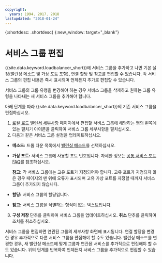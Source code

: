```yaml
---
copyright:
  years: 1994, 2017, 2018
lastupdated: "2018-01-24"
---
```


{:shortdesc: .shortdesc}
{:new_window: target="_blank"}

# 서비스 그룹 편집

{{site.data.keyword.loadbalancer_short}}에 서비스 그룹을 추가하고 나면 기본 설정(밸런싱 메소드 및 가상 포트 포함), 연결 할당 및 참고를 편집할 수 있습니다. 각 서비스 그룹의 편집 내용은 즉시 표시되며 언제든지 추가로 편집할 수 있습니다. 

서비스 그룹의 그룹 유형을 변경해야 하는 경우 서비스 그룹을 삭제하고 원하는 그룹 유형을 나타내는 새 서비스 그룹을 추가해야 합니다. 

아래 단계를 따라 {{site.data.keyword.loadbalancer_short}}의 기존 서비스 그룹을 편집하십시오.

1. [로컬 로드 밸런서 세부사항](view-all-load-balancers.html) 페이지에서 편집할 서비스 그룹에 해당하는 행의 왼쪽에 있는 펼치기 아이콘을 클릭하여 서비스 그룹 세부사항을 펼치십시오.
2. 다음과 같은 서비스 그룹 설정을 업데이트하십시오.
  - **메소드:** 드롭 다운 목록에서 [밸런싱 메소드](load_balancing_methods.html)를 선택하십시오.
  - **가상 포트:** 서비스 그룹에 사용할 포트 번호입니다. 자세한 정보는 [공통 서비스 포트 FAQ](load-balancing-faqs-2.html#what-services-can-be-load-balanced-)를 참조하십시오. 

  	**참고:** 각 서비스 그룹에는 고유 포트가 지정되어야 합니다. 고유 포트가 지정되지 않은 경우 페이지의 맨 위에 오류가 표시되며 고유 가상 포트를 지정할 때까지 서비스 그룹이 추가되지 않습니다.
  - **할당:**  서비스 그룹의 할당입니다.
  - **참고:** 서비스 그룹을 식별하는 형식이 없는 텍스트입니다.
3. **구성 저장** 단추를 클릭하여 서비스 그룹을 업데이트하십시오. **취소** 단추를 클릭하여 조치를 취소하십시오.

서비스 그룹을 편집하면 연관된 그룹의 세부사항 화면에 표시됩니다. 연결 할당을 변경한 경우 추가적으로 다른 서비스 그룹을 편집해야 할 수도 있습니다. 밸런싱 메소드를 변경한 경우, 새 밸런싱 메소드에 맞게 그룹과 연관된 서비스를 추가적으로 편집해야 할 수도 있습니다. 위의 단계를 반복하여 언제든지 서비스 그룹을 추가적으로 편집할 수 있습니다.
